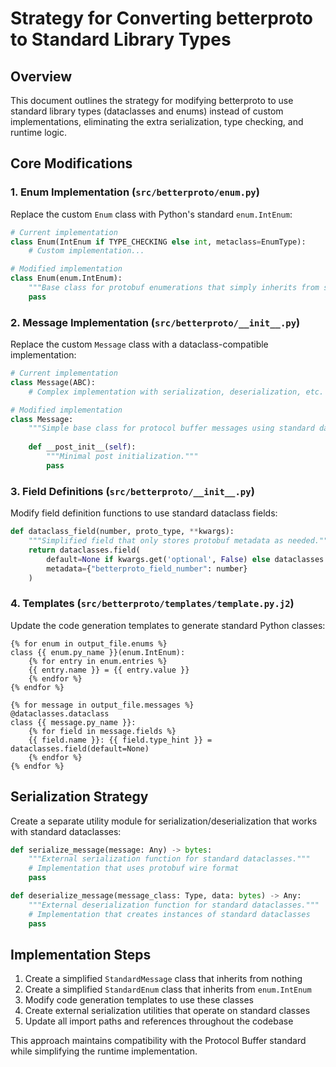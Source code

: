 # Strategy for Converting betterproto to Standard Library Types

## Overview

This document outlines the strategy for modifying betterproto to use standard library types (dataclasses and enums) instead of custom implementations, eliminating the extra serialization, type checking, and runtime logic.

## Core Modifications

### 1. Enum Implementation (`src/betterproto/enum.py`)

Replace the custom `Enum` class with Python's standard `enum.IntEnum`:

```python
# Current implementation
class Enum(IntEnum if TYPE_CHECKING else int, metaclass=EnumType):
    # Custom implementation...

# Modified implementation
class Enum(enum.IntEnum):
    """Base class for protobuf enumerations that simply inherits from standard IntEnum."""
    pass
```

### 2. Message Implementation (`src/betterproto/__init__.py`)

Replace the custom `Message` class with a dataclass-compatible implementation:

```python
# Current implementation
class Message(ABC):
    # Complex implementation with serialization, deserialization, etc.

# Modified implementation
class Message:
    """Simple base class for protocol buffer messages using standard dataclasses."""
    
    def __post_init__(self):
        """Minimal post initialization."""
        pass
```

### 3. Field Definitions (`src/betterproto/__init__.py`)

Modify field definition functions to use standard dataclass fields:

```python
def dataclass_field(number, proto_type, **kwargs):
    """Simplified field that only stores protobuf metadata as needed."""
    return dataclasses.field(
        default=None if kwargs.get('optional', False) else dataclasses.MISSING,
        metadata={"betterproto_field_number": number}
    )
```

### 4. Templates (`src/betterproto/templates/template.py.j2`)

Update the code generation templates to generate standard Python classes:

```jinja
{% for enum in output_file.enums %}
class {{ enum.py_name }}(enum.IntEnum):
    {% for entry in enum.entries %}
    {{ entry.name }} = {{ entry.value }}
    {% endfor %}
{% endfor %}

{% for message in output_file.messages %}
@dataclasses.dataclass
class {{ message.py_name }}:
    {% for field in message.fields %}
    {{ field.name }}: {{ field.type_hint }} = dataclasses.field(default=None)
    {% endfor %}
{% endfor %}
```

## Serialization Strategy

Create a separate utility module for serialization/deserialization that works with standard dataclasses:

```python
def serialize_message(message: Any) -> bytes:
    """External serialization function for standard dataclasses."""
    # Implementation that uses protobuf wire format
    pass

def deserialize_message(message_class: Type, data: bytes) -> Any:
    """External deserialization function for standard dataclasses."""
    # Implementation that creates instances of standard dataclasses
    pass
```

## Implementation Steps

1. Create a simplified `StandardMessage` class that inherits from nothing
2. Create a simplified `StandardEnum` class that inherits from `enum.IntEnum`
3. Modify code generation templates to use these classes
4. Create external serialization utilities that operate on standard classes
5. Update all import paths and references throughout the codebase

This approach maintains compatibility with the Protocol Buffer standard while simplifying the runtime implementation.